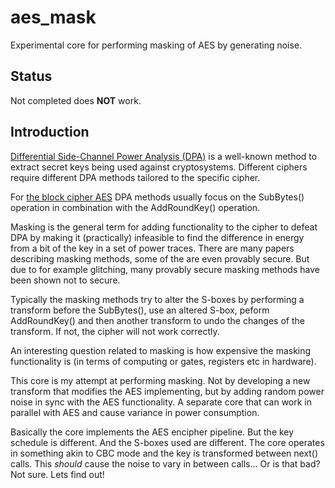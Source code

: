 # aes_mask
Experimental core for performing masking of AES by generating noise.

## Status
Not completed does **NOT** work.


## Introduction
[Differential Side-Channel Power Analysis
(DPA)](https://en.wikipedia.org/wiki/Power_analysis#Differential_power_analysis)
is a well-known method to extract secret keys being used against
cryptosystems. Different ciphers require different DPA methods tailored
to the specific cipher.

For [the block cipher AES](https://csrc.nist.gov/publications/detail/fips/197/final) DPA
methods usually focus on the SubBytes() operation in combination with
the AddRoundKey() operation.

Masking is the general term for adding functionality to the cipher to
defeat DPA by making it (practically) infeasible to find the difference
in energy from a bit of the key in a set of power traces. There are many
papers describing masking methods, some of the are even provably
secure. But due to for example glitching, many provably secure masking
methods have been shown not to secure.

Typically the masking methods try to alter the S-boxes by performing a
transform before the SubBytes(), use an altered S-box, peform
AddRoundKey() and then another transform to undo the changes of the
transform. If not, the cipher will not work correctly.

An interesting question related to masking is how expensive the masking
functionality is (in terms of computing or gates, registers etc in
hardware).

This core is my attempt at performing masking. Not by developing a new
transform that modifies the AES implementing, but by adding random power
noise in sync with the AES functionality. A separate core that can work
in parallel with AES and cause variance in power consumption.

Basically the core implements the AES encipher pipeline. But the key
schedule is different. And the S-boxes used are different. The core
operates in something akin to CBC mode and the key is transformed
between next() calls. This *should* cause the noise to vary in between
calls... Or is that bad? Not sure. Lets find out!
